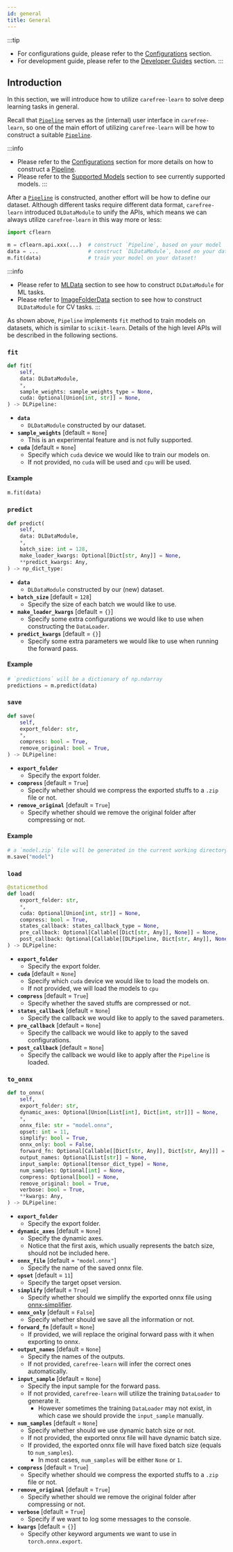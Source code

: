 ```yaml
---
id: general
title: General
---
```


:::tip
+ For configurations guide, please refer to the [Configurations](/docs/getting-started/configurations) section.
+ For development guide, please refer to the [Developer Guides](/docs/developer-guides/general-customization) section.
:::


## Introduction

In this section, we will introduce how to utilize `carefree-learn` to solve deep learning tasks in general.

Recall that [`Pipeline`](/docs/design-principles#pipeline) serves as the (internal) user interface in `carefree-learn`, so one of the main effort of utilizing `carefree-learn` will be how to construct a suitable [`Pipeline`](/docs/design-principles#pipeline).

:::info
+ Please refer to the [Configurations](/docs/getting-started/configurations) section for more details on how to construct a [Pipeline](/docs/design-principles#pipeline).
+ Please refer to the [Supported Models](/docs/getting-started/configurations#supported-models) section to see currently supported models.
:::

After a [`Pipeline`](/docs/design-principles#pipeline) is constructed, another effort will be how to define our dataset. Although different tasks require different data format, `carefree-learn` introduced `DLDataModule` to unify the APIs, which means we can always utilize `carefree-learn` in this way more or less:

```python
import cflearn

m = cflearn.api.xxx(...)  # construct `Pipeline`, based on your model
data = ...                # construct `DLDataModule`, based on your dataset
m.fit(data)               # train your model on your dataset!
```

:::info
+ Please refer to [MLData](machine-learning#mldata) section to see how to construct `DLDataModule` for ML tasks.
+ Please refer to [ImageFolderData](computer-vision#imagefolderdata) section to see how to construct `DLDataModule` for CV tasks.
:::

As shown above, `Pipeline` implements `fit` method to train models on datasets, which is similar to `scikit-learn`. Details of the high level APIs will be described in the following sections.

### `fit`

```python
def fit(
    self,
    data: DLDataModule,
    *,
    sample_weights: sample_weights_type = None,
    cuda: Optional[Union[int, str]] = None,
) -> DLPipeline:
```

+ **`data`**
    + `DLDataModule` constructed by our dataset.
+ **`sample_weights`** [default = `None`]
    + This is an experimental feature and is not fully supported.
+ **`cuda`**  [default = `None`]
    + Specify which `cuda` device we would like to train our models on.
    + If not provided, no `cuda` will be used and `cpu` will be used.

#### Example

```python
m.fit(data)
```

### `predict`

```python
def predict(
    self,
    data: DLDataModule,
    *,
    batch_size: int = 128,
    make_loader_kwargs: Optional[Dict[str, Any]] = None,
    **predict_kwargs: Any,
) -> np_dict_type:
```

+ **`data`**
    + `DLDataModule` constructed by our (new) dataset.
+ **`batch_size`** [default = `128`]
    + Specify the size of each batch we would like to use.
+ **`make_loader_kwargs`** [default = `{}`]
    + Specify some extra configurations we would like to use when constructing the `DataLoader`.
+ **`predict_kwargs`** [default = `{}`]
    + Specify some extra parameters we would like to use when running the forward pass.

#### Example

```python
# `predictions` will be a dictionary of np.ndarray
predictions = m.predict(data)
```

### `save`

```python
def save(
    self,
    export_folder: str,
    *,
    compress: bool = True,
    remove_original: bool = True,
) -> DLPipeline:
```

+ **`export_folder`**
    + Specify the export folder.
+ **`compress`** [default = `True`]
    + Specify whether should we compress the exported stuffs to a `.zip` file or not.
+ **`remove_original`** [default = `True`]
    + Specify whether should we remove the original folder after compressing or not.

#### Example

```python
# a `model.zip` file will be generated in the current working directory
m.save("model")
```

### `load`

```python
@staticmethod
def load(
    export_folder: str,
    *,
    cuda: Optional[Union[int, str]] = None,
    compress: bool = True,
    states_callback: states_callback_type = None,
    pre_callback: Optional[Callable[[Dict[str, Any]], None]] = None,
    post_callback: Optional[Callable[[DLPipeline, Dict[str, Any]], None]] = None,
) -> DLPipeline:
```

+ **`export_folder`**
    + Specify the export folder.
+ **`cuda`** [default = `None`]
    + Specify which `cuda` device we would like to load the models on.
    + If not provided, we will load the models to `cpu`
+ **`compress`** [default = `True`]
    + Specify whether the saved stuffs are compressed or not.
+ **`states_callback`** [default = `None`]
    + Specify the callback we would like to apply to the saved parameters.
+ **`pre_callback`** [default = `None`]
    + Specify the callback we would like to apply to the saved configurations.
+ **`post_callback`** [default = `None`]
    + Specify the callback we would like to apply after the `Pipeline` is loaded.

### `to_onnx`

```python
def to_onnx(
    self,
    export_folder: str,
    dynamic_axes: Optional[Union[List[int], Dict[int, str]]] = None,
    *,
    onnx_file: str = "model.onnx",
    opset: int = 11,
    simplify: bool = True,
    onnx_only: bool = False,
    forward_fn: Optional[Callable[[Dict[str, Any]], Dict[str, Any]]] = None,
    output_names: Optional[List[str]] = None,
    input_sample: Optional[tensor_dict_type] = None,
    num_samples: Optional[int] = None,
    compress: Optional[bool] = None,
    remove_original: bool = True,
    verbose: bool = True,
    **kwargs: Any,
) -> DLPipeline:
```

+ **`export_folder`**
    + Specify the export folder.
+ **`dynamic_axes`** [default = `None`]
    + Specify the dynamic axes.
    + Notice that the first axis, which usually represents the batch size, should not be included here.
+ **`onnx_file`** [default = `"model.onnx"`]
    + Specify the name of the saved onnx file.
+ **`opset`** [default = `11`]
    + Specify the target opset version.
+ **`simplify`** [default = `True`]
    + Specify whether should we simplify the exported onnx file using [onnx-simplifier](https://github.com/daquexian/onnx-simplifier).
+ **`onnx_only`** [default = `False`]
    + Specify whether should we save all the information or not.
+ **`forward_fn`** [default = `None`]
    + If provided, we will replace the original forward pass with it when exporting to onnx.
+ **`output_names`** [default = `None`]
    + Specify the names of the outputs.
    + If not provided, `carefree-learn` will infer the correct ones automatically.
+ **`input_sample`** [default = `None`]
    + Specify the input sample for the forward pass.
    + If not provided, `carefree-learn` will utilize the training `DataLoader` to generate it.
        + However sometimes the training `DataLoader` may not exist, in which case we should provide the `input_sample` manually.
+ **`num_samples`** [default = `None`]
    + Specify whether should we use dynamic batch size or not.
    + If not provided, the exported onnx file will have dynamic batch size.
    + If provided, the exported onnx file will have fixed batch size (equals to `num_samples`).
        + In most cases, `num_samples` will be either `None` or `1`.
+ **`compress`** [default = `True`]
    + Specify whether should we compress the exported stuffs to a `.zip` file or not.
+ **`remove_original`** [default = `True`]
    + Specify whether should we remove the original folder after compressing or not.
+ **`verbose`** [default = `True`]
    + Specify if we want to log some messages to the console.
+ **`kwargs`** [default = `{}`]
    + Specify other keyword arguments we want to use in `torch.onnx.export`.
